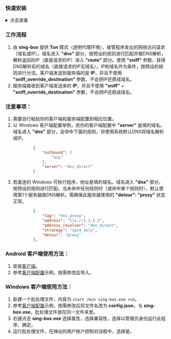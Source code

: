 ### 快速安装

<details><summary>点击查看</summary><br>

1. 下载程序（**linux-amd64**）

```
curl -Lo /root/sb https://github.com/SagerNet/sing-box/releases/download/v1.3.0/sing-box-1.3.0-linux-amd64.tar.gz && tar -xzf /root/sb && cp -f /root/sing-box-*/sing-box /root && rm -r /root/sb /root/sing-box-* && chown root:root /root/sing-box && chmod +x /root/sing-box
```

2. 下载配置

```
curl -Lo /root/sing-box_config.json https://raw.githubusercontent.com/chika0801/sing-box-examples/main/Tun/config_server.json
```

3. 下载systemctl配置

```
curl -Lo /etc/systemd/system/sing-box.service https://raw.githubusercontent.com/chika0801/sing-box-examples/main/sing-box.service && systemctl daemon-reload
```

4. 启动程序

```
systemctl enable --now sing-box && sleep 0.2 && systemctl status sing-box
```

| 项目 | |
| :--- | :--- |
| 程序 | **/root/sing-box** |
| 配置 | **/root/sing-box_config.json** |
| 检查 | `/root/sing-box check -c sing-box_config.json` |
| 查看日志 | `journalctl -u sing-box --output cat -e` |
| 实时日志 | `journalctl -u sing-box --output cat -f` |

</details>

### 工作流程

1. 由 **sing-box** 提供 **Tun** 模式（透明代理环境），接管程序发出的网络访问请求（域名或IP）。域名进入 **"dns"** 部分，按预设的规则进行匹配并做DNS解析，解析返回的IP（直接请求的IP）进入 **"route"** 部分。使用 **"sniff"** 参数，获得DNS解析前的域名（直接请求的IP无域名）。IP和域名作为条件，按预设的规则进行分流。客户端发送到服务端的是 **IP**，并且不使用 **"sniff_override_destination"** 参数，不会把IP还原成域名。
2. 服务端接收到客户端发送来的 **IP**，并且不使用 **"sniff"** + **"sniff_override_destination"** 参数，不会把IP还原成域名。

### 注意事项：

1. 需要自行粘贴你的客户端和服务端配置到相应位置。
2. 以 Windows 客户端配置举例，若你的客户端配置中 **"server"** 是填的域名。域名进入 **"dns"** 部分，会命中下面的规则，将使用系统默认DNS将域名解析成IP。

```json
            {
                "outbound": [
                    "any"
                ],
                "server": "dns_direct"
            }
```

3. 若直连的 Windows 可执行程序，地址是填的域名。域名进入 **"dns"** 部分，按预设的规则进行匹配。当未命中任何规则时（或命中某个规则时），默认使用第1个服务器做DNS解析。需确保此服务器使用的 **"detour": "proxy"** 状态正常。

```json
            {
                "tag": "dns_proxy",
                "address": "tls://1.1.1.1",
                "address_resolver": "dns_direct",
                "strategy": "ipv4_only",
                "detour": "proxy"
            },
```

### Android 客户端使用方法：

1. 安装[客户端](https://install.appcenter.ms/users/nekohasekai/apps/sfa/distribution_groups/publictest)。
3. 参考[客户端配置](https://github.com/chika0801/sing-box-examples/blob/main/Tun/config_client_android.json)示例，按需修改后导入。

### Windows 客户端使用方法：

1. 新建一个批处理文件，内容为 `start /min sing-box.exe run`。
2. 参考[客户端配置](https://github.com/chika0801/sing-box-examples/blob/main/Tun/config_client_windows.json)示例，按需修改后将文件名改为 **config.json**，与 **sing-box.exe**，批处理文件放在同一文件夹里。
3. 右键点击 **sing-box.exe** 选择属性，选择兼容性，选择以管理员身份运行此程序，确定。
4. 运行批处理文件，在弹出的用户账户控制对话框中，选择是。
